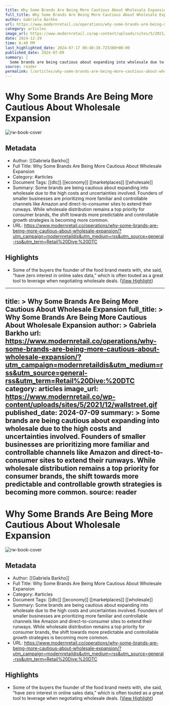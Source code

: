 ```yaml
---
title: Why Some Brands Are Being More Cautious About Wholesale Expansion
full_title: Why Some Brands Are Being More Cautious About Wholesale Expansion
author: Gabriela Barkho
url: https://www.modernretail.co/operations/why-some-brands-are-being-more-cautious-about-wholesale-expansion/?utm_campaign=modernretaildis&utm_medium=rss&utm_source=general-rss&utm_term=Retail%20Dive:%20DTC
category: articles
image_url: https://www.modernretail.co/wp-content/uploads/sites/5/2021/12/wallstreet.gif
date: 2024-12-29
time: 6:40 PM
last_highlighted_date: 2024-07-17 08:40:38.725380+00:00
published_date: 2024-07-09
summary: |
  Some brands are being cautious about expanding into wholesale due to the high costs and uncertainties involved. Founders of smaller businesses are prioritizing more familiar and controllable channels like Amazon and direct-to-consumer sites to extend their runways. While wholesale distribution remains a top priority for consumer brands, the shift towards more predictable and controllable growth strategies is becoming more common.
source: reader
permalink: l/articles/why-some-brands-are-being-more-cautious-about-wholesale-expansion
---
```

# Why Some Brands Are Being More Cautious About Wholesale Expansion

![rw-book-cover](https://www.modernretail.co/wp-content/uploads/sites/5/2021/12/wallstreet.gif)

## Metadata
- Author: [[Gabriela Barkho]]
- Full Title: Why Some Brands Are Being More Cautious About Wholesale Expansion
- Category: #articles
- Document Tags: [[dtc]] [[economy]] [[marketplaces]] [[wholesale]] 
- Summary: Some brands are being cautious about expanding into wholesale due to the high costs and uncertainties involved. Founders of smaller businesses are prioritizing more familiar and controllable channels like Amazon and direct-to-consumer sites to extend their runways. While wholesale distribution remains a top priority for consumer brands, the shift towards more predictable and controllable growth strategies is becoming more common.
- URL: https://www.modernretail.co/operations/why-some-brands-are-being-more-cautious-about-wholesale-expansion/?utm_campaign=modernretaildis&utm_medium=rss&utm_source=general-rss&utm_term=Retail%20Dive:%20DTC

## Highlights
- Some of the buyers the founder of the food brand meets with, she said, “have zero interest in online sales data,” which is often touted as a great tool to leverage when negotiating wholesale deals. ([View Highlight](https://read.readwise.io/read/01j2zxkh3k6n8vmetd16h23qyh))


---
title: >
  Why Some Brands Are Being More Cautious About Wholesale Expansion
full_title: >
  Why Some Brands Are Being More Cautious About Wholesale Expansion
author: >
  Gabriela Barkho
url: https://www.modernretail.co/operations/why-some-brands-are-being-more-cautious-about-wholesale-expansion/?utm_campaign=modernretaildis&utm_medium=rss&utm_source=general-rss&utm_term=Retail%20Dive:%20DTC
category: articles
image_url: https://www.modernretail.co/wp-content/uploads/sites/5/2021/12/wallstreet.gif
published_date: 2024-07-09
summary: >
  Some brands are being cautious about expanding into wholesale due to the high costs and uncertainties involved. Founders of smaller businesses are prioritizing more familiar and controllable channels like Amazon and direct-to-consumer sites to extend their runways. While wholesale distribution remains a top priority for consumer brands, the shift towards more predictable and controllable growth strategies is becoming more common.
source: reader
---
# Why Some Brands Are Being More Cautious About Wholesale Expansion

![rw-book-cover](https://www.modernretail.co/wp-content/uploads/sites/5/2021/12/wallstreet.gif)

## Metadata
- Author: [[Gabriela Barkho]]
- Full Title: Why Some Brands Are Being More Cautious About Wholesale Expansion
- Category: #articles
- Document Tags: [[dtc]] [[economy]] [[marketplaces]] [[wholesale]] 
- Summary: Some brands are being cautious about expanding into wholesale due to the high costs and uncertainties involved. Founders of smaller businesses are prioritizing more familiar and controllable channels like Amazon and direct-to-consumer sites to extend their runways. While wholesale distribution remains a top priority for consumer brands, the shift towards more predictable and controllable growth strategies is becoming more common.
- URL: https://www.modernretail.co/operations/why-some-brands-are-being-more-cautious-about-wholesale-expansion/?utm_campaign=modernretaildis&utm_medium=rss&utm_source=general-rss&utm_term=Retail%20Dive:%20DTC

## Highlights
- Some of the buyers the founder of the food brand meets with, she said, “have zero interest in online sales data,” which is often touted as a great tool to leverage when negotiating wholesale deals. ([View Highlight](https://read.readwise.io/read/01j2zxkh3k6n8vmetd16h23qyh))


